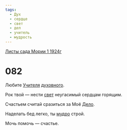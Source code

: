 ```yaml
---
tags:
  - Дух
  - сердце
  - свет
  - дел
  - учитель
  - мудрость
---
```


[Листы сада Мории 1 1924г](/agni/1924)

# 082
Любите [Учителя](/tag/#учитель) [духовного](/tag/#Дух).   

Рок твой — нести [свет](/tag/#свет) неугасимый сердцам горящим.   

Счастьем считай сразиться за Моё [Дело](/tag/#дел).   

Наделать бед легко, ты [мудро](/tag/#мудрость) строй.   

Мочь помочь — счастье.   

